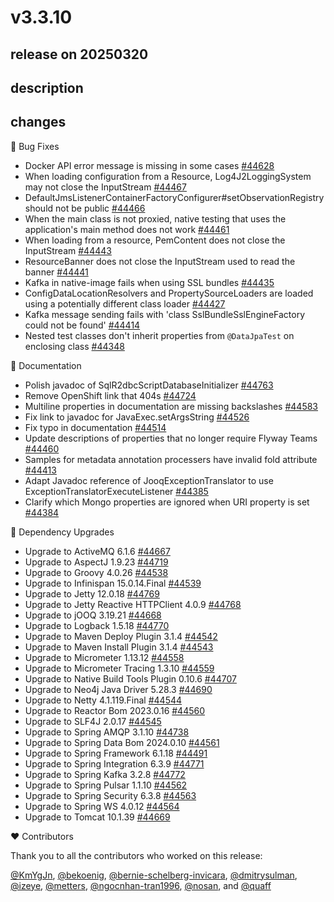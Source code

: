# v3.3.10

## release on 20250320

## description

## changes

🐞 Bug Fixes

* Docker API error message is missing in some cases <a href="https://github.com/spring-projects/spring-boot/issues/44628" data-hovercard-type="issue" data-hovercard-url="/spring-projects/spring-boot/issues/44628/hovercard">#44628</a>
* When loading configuration from a Resource, Log4J2LoggingSystem may not close the InputStream <a href="https://github.com/spring-projects/spring-boot/pull/44467" data-hovercard-type="pull_request" data-hovercard-url="/spring-projects/spring-boot/pull/44467/hovercard">#44467</a>
* DefaultJmsListenerContainerFactoryConfigurer#setObservationRegistry should not be public <a href="https://github.com/spring-projects/spring-boot/issues/44466" data-hovercard-type="issue" data-hovercard-url="/spring-projects/spring-boot/issues/44466/hovercard">#44466</a>
* When the main class is not proxied, native testing that uses the application's main method does not work <a href="https://github.com/spring-projects/spring-boot/issues/44461" data-hovercard-type="issue" data-hovercard-url="/spring-projects/spring-boot/issues/44461/hovercard">#44461</a>
* When loading from a resource, PemContent does not close the InputStream <a href="https://github.com/spring-projects/spring-boot/issues/44443" data-hovercard-type="issue" data-hovercard-url="/spring-projects/spring-boot/issues/44443/hovercard">#44443</a>
* ResourceBanner does not close the InputStream used to read the banner <a href="https://github.com/spring-projects/spring-boot/issues/44441" data-hovercard-type="issue" data-hovercard-url="/spring-projects/spring-boot/issues/44441/hovercard">#44441</a>
* Kafka in native-image fails when using SSL bundles <a href="https://github.com/spring-projects/spring-boot/issues/44435" data-hovercard-type="issue" data-hovercard-url="/spring-projects/spring-boot/issues/44435/hovercard">#44435</a>
* ConfigDataLocationResolvers and PropertySourceLoaders are loaded using a potentially different class loader <a href="https://github.com/spring-projects/spring-boot/issues/44427" data-hovercard-type="issue" data-hovercard-url="/spring-projects/spring-boot/issues/44427/hovercard">#44427</a>
* Kafka message sending fails with 'class SslBundleSslEngineFactory could not be found' <a href="https://github.com/spring-projects/spring-boot/issues/44414" data-hovercard-type="issue" data-hovercard-url="/spring-projects/spring-boot/issues/44414/hovercard">#44414</a>
* Nested test classes don't inherit properties from <code>@DataJpaTest</code> on enclosing class <a href="https://github.com/spring-projects/spring-boot/pull/44348" data-hovercard-type="pull_request" data-hovercard-url="/spring-projects/spring-boot/pull/44348/hovercard">#44348</a>

📔 Documentation

* Polish javadoc of SqlR2dbcScriptDatabaseInitializer <a href="https://github.com/spring-projects/spring-boot/issues/44763" data-hovercard-type="issue" data-hovercard-url="/spring-projects/spring-boot/issues/44763/hovercard">#44763</a>
* Remove OpenShift link that 404s <a href="https://github.com/spring-projects/spring-boot/pull/44724" data-hovercard-type="pull_request" data-hovercard-url="/spring-projects/spring-boot/pull/44724/hovercard">#44724</a>
* Multiline properties in documentation are missing backslashes <a href="https://github.com/spring-projects/spring-boot/issues/44583" data-hovercard-type="issue" data-hovercard-url="/spring-projects/spring-boot/issues/44583/hovercard">#44583</a>
* Fix link to javadoc for JavaExec.setArgsString <a href="https://github.com/spring-projects/spring-boot/pull/44526" data-hovercard-type="pull_request" data-hovercard-url="/spring-projects/spring-boot/pull/44526/hovercard">#44526</a>
* Fix typo in documentation <a href="https://github.com/spring-projects/spring-boot/pull/44514" data-hovercard-type="pull_request" data-hovercard-url="/spring-projects/spring-boot/pull/44514/hovercard">#44514</a>
* Update descriptions of properties that no longer require Flyway Teams <a href="https://github.com/spring-projects/spring-boot/pull/44460" data-hovercard-type="pull_request" data-hovercard-url="/spring-projects/spring-boot/pull/44460/hovercard">#44460</a>
* Samples for metadata annotation processers have invalid fold attribute <a href="https://github.com/spring-projects/spring-boot/pull/44413" data-hovercard-type="pull_request" data-hovercard-url="/spring-projects/spring-boot/pull/44413/hovercard">#44413</a>
* Adapt Javadoc reference of JooqExceptionTranslator to use ExceptionTranslatorExecuteListener <a href="https://github.com/spring-projects/spring-boot/pull/44385" data-hovercard-type="pull_request" data-hovercard-url="/spring-projects/spring-boot/pull/44385/hovercard">#44385</a>
* Clarify which Mongo properties are ignored when URI property is set <a href="https://github.com/spring-projects/spring-boot/pull/44384" data-hovercard-type="pull_request" data-hovercard-url="/spring-projects/spring-boot/pull/44384/hovercard">#44384</a>

🔨 Dependency Upgrades

* Upgrade to ActiveMQ 6.1.6 <a href="https://github.com/spring-projects/spring-boot/issues/44667" data-hovercard-type="issue" data-hovercard-url="/spring-projects/spring-boot/issues/44667/hovercard">#44667</a>
* Upgrade to AspectJ 1.9.23 <a href="https://github.com/spring-projects/spring-boot/issues/44719" data-hovercard-type="issue" data-hovercard-url="/spring-projects/spring-boot/issues/44719/hovercard">#44719</a>
* Upgrade to Groovy 4.0.26 <a href="https://github.com/spring-projects/spring-boot/issues/44538" data-hovercard-type="issue" data-hovercard-url="/spring-projects/spring-boot/issues/44538/hovercard">#44538</a>
* Upgrade to Infinispan 15.0.14.Final <a href="https://github.com/spring-projects/spring-boot/issues/44539" data-hovercard-type="issue" data-hovercard-url="/spring-projects/spring-boot/issues/44539/hovercard">#44539</a>
* Upgrade to Jetty 12.0.18 <a href="https://github.com/spring-projects/spring-boot/issues/44769" data-hovercard-type="issue" data-hovercard-url="/spring-projects/spring-boot/issues/44769/hovercard">#44769</a>
* Upgrade to Jetty Reactive HTTPClient 4.0.9 <a href="https://github.com/spring-projects/spring-boot/issues/44768" data-hovercard-type="issue" data-hovercard-url="/spring-projects/spring-boot/issues/44768/hovercard">#44768</a>
* Upgrade to jOOQ 3.19.21 <a href="https://github.com/spring-projects/spring-boot/issues/44668" data-hovercard-type="issue" data-hovercard-url="/spring-projects/spring-boot/issues/44668/hovercard">#44668</a>
* Upgrade to Logback 1.5.18 <a href="https://github.com/spring-projects/spring-boot/issues/44770" data-hovercard-type="issue" data-hovercard-url="/spring-projects/spring-boot/issues/44770/hovercard">#44770</a>
* Upgrade to Maven Deploy Plugin 3.1.4 <a href="https://github.com/spring-projects/spring-boot/issues/44542" data-hovercard-type="issue" data-hovercard-url="/spring-projects/spring-boot/issues/44542/hovercard">#44542</a>
* Upgrade to Maven Install Plugin 3.1.4 <a href="https://github.com/spring-projects/spring-boot/issues/44543" data-hovercard-type="issue" data-hovercard-url="/spring-projects/spring-boot/issues/44543/hovercard">#44543</a>
* Upgrade to Micrometer 1.13.12 <a href="https://github.com/spring-projects/spring-boot/issues/44558" data-hovercard-type="issue" data-hovercard-url="/spring-projects/spring-boot/issues/44558/hovercard">#44558</a>
* Upgrade to Micrometer Tracing 1.3.10 <a href="https://github.com/spring-projects/spring-boot/issues/44559" data-hovercard-type="issue" data-hovercard-url="/spring-projects/spring-boot/issues/44559/hovercard">#44559</a>
* Upgrade to Native Build Tools Plugin 0.10.6 <a href="https://github.com/spring-projects/spring-boot/issues/44707" data-hovercard-type="issue" data-hovercard-url="/spring-projects/spring-boot/issues/44707/hovercard">#44707</a>
* Upgrade to Neo4j Java Driver 5.28.3 <a href="https://github.com/spring-projects/spring-boot/issues/44690" data-hovercard-type="issue" data-hovercard-url="/spring-projects/spring-boot/issues/44690/hovercard">#44690</a>
* Upgrade to Netty 4.1.119.Final <a href="https://github.com/spring-projects/spring-boot/issues/44544" data-hovercard-type="issue" data-hovercard-url="/spring-projects/spring-boot/issues/44544/hovercard">#44544</a>
* Upgrade to Reactor Bom 2023.0.16 <a href="https://github.com/spring-projects/spring-boot/issues/44560" data-hovercard-type="issue" data-hovercard-url="/spring-projects/spring-boot/issues/44560/hovercard">#44560</a>
* Upgrade to SLF4J 2.0.17 <a href="https://github.com/spring-projects/spring-boot/issues/44545" data-hovercard-type="issue" data-hovercard-url="/spring-projects/spring-boot/issues/44545/hovercard">#44545</a>
* Upgrade to Spring AMQP 3.1.10 <a href="https://github.com/spring-projects/spring-boot/issues/44738" data-hovercard-type="issue" data-hovercard-url="/spring-projects/spring-boot/issues/44738/hovercard">#44738</a>
* Upgrade to Spring Data Bom 2024.0.10 <a href="https://github.com/spring-projects/spring-boot/issues/44561" data-hovercard-type="issue" data-hovercard-url="/spring-projects/spring-boot/issues/44561/hovercard">#44561</a>
* Upgrade to Spring Framework 6.1.18 <a href="https://github.com/spring-projects/spring-boot/issues/44491" data-hovercard-type="issue" data-hovercard-url="/spring-projects/spring-boot/issues/44491/hovercard">#44491</a>
* Upgrade to Spring Integration 6.3.9 <a href="https://github.com/spring-projects/spring-boot/issues/44771" data-hovercard-type="issue" data-hovercard-url="/spring-projects/spring-boot/issues/44771/hovercard">#44771</a>
* Upgrade to Spring Kafka 3.2.8 <a href="https://github.com/spring-projects/spring-boot/issues/44772" data-hovercard-type="issue" data-hovercard-url="/spring-projects/spring-boot/issues/44772/hovercard">#44772</a>
* Upgrade to Spring Pulsar 1.1.10 <a href="https://github.com/spring-projects/spring-boot/issues/44562" data-hovercard-type="issue" data-hovercard-url="/spring-projects/spring-boot/issues/44562/hovercard">#44562</a>
* Upgrade to Spring Security 6.3.8 <a href="https://github.com/spring-projects/spring-boot/issues/44563" data-hovercard-type="issue" data-hovercard-url="/spring-projects/spring-boot/issues/44563/hovercard">#44563</a>
* Upgrade to Spring WS 4.0.12 <a href="https://github.com/spring-projects/spring-boot/issues/44564" data-hovercard-type="issue" data-hovercard-url="/spring-projects/spring-boot/issues/44564/hovercard">#44564</a>
* Upgrade to Tomcat 10.1.39 <a href="https://github.com/spring-projects/spring-boot/issues/44669" data-hovercard-type="issue" data-hovercard-url="/spring-projects/spring-boot/issues/44669/hovercard">#44669</a>

❤️ Contributors

Thank you to all the contributors who worked on this release:

<a class="user-mention notranslate" data-hovercard-type="user" data-hovercard-url="/users/KmYgJn/hovercard" data-octo-click="hovercard-link-click" data-octo-dimensions="link_type:self" href="https://github.com/KmYgJn">@KmYgJn</a>, <a class="user-mention notranslate" data-hovercard-type="user" data-hovercard-url="/users/bekoenig/hovercard" data-octo-click="hovercard-link-click" data-octo-dimensions="link_type:self" href="https://github.com/bekoenig">@bekoenig</a>, <a class="user-mention notranslate" data-hovercard-type="user" data-hovercard-url="/users/bernie-schelberg-invicara/hovercard" data-octo-click="hovercard-link-click" data-octo-dimensions="link_type:self" href="https://github.com/bernie-schelberg-invicara">@bernie-schelberg-invicara</a>, <a class="user-mention notranslate" data-hovercard-type="user" data-hovercard-url="/users/dmitrysulman/hovercard" data-octo-click="hovercard-link-click" data-octo-dimensions="link_type:self" href="https://github.com/dmitrysulman">@dmitrysulman</a>, <a class="user-mention notranslate" data-hovercard-type="user" data-hovercard-url="/users/izeye/hovercard" data-octo-click="hovercard-link-click" data-octo-dimensions="link_type:self" href="https://github.com/izeye">@izeye</a>, <a class="user-mention notranslate" data-hovercard-type="user" data-hovercard-url="/users/metters/hovercard" data-octo-click="hovercard-link-click" data-octo-dimensions="link_type:self" href="https://github.com/metters">@metters</a>, <a class="user-mention notranslate" data-hovercard-type="user" data-hovercard-url="/users/ngocnhan-tran1996/hovercard" data-octo-click="hovercard-link-click" data-octo-dimensions="link_type:self" href="https://github.com/ngocnhan-tran1996">@ngocnhan-tran1996</a>, <a class="user-mention notranslate" data-hovercard-type="user" data-hovercard-url="/users/nosan/hovercard" data-octo-click="hovercard-link-click" data-octo-dimensions="link_type:self" href="https://github.com/nosan">@nosan</a>, and <a class="user-mention notranslate" data-hovercard-type="user" data-hovercard-url="/users/quaff/hovercard" data-octo-click="hovercard-link-click" data-octo-dimensions="link_type:self" href="https://github.com/quaff">@quaff</a>

